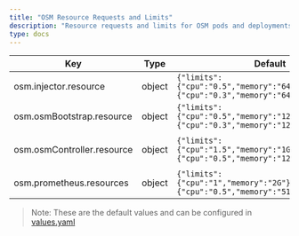 ```yaml
---
title: "OSM Resource Requests and Limits"
description: "Resource requests and limits for OSM pods and deployments"
type: docs
---
```


| Key | Type | Default | Description |
|-----|------|---------|-------------|
| osm.injector.resource | object | `{"limits":{"cpu":"0.5","memory":"64M"},"requests":{"cpu":"0.3","memory":"64M"}}` | Sidecar injector's container resource parameters |
| osm.osmBootstrap.resource | object | `{"limits":{"cpu":"0.5","memory":"128M"},"requests":{"cpu":"0.3","memory":"128M"}}` | OSM bootstrap's container resource parameters |
| osm.osmController.resource | object | `{"limits":{"cpu":"1.5","memory":"1G"},"requests":{"cpu":"0.5","memory":"128M"}}` | OSM controller's container resource parameters. See https://docs.openservicemesh.io/docs/guides/ha_scale/scale/ for more details. |
| osm.prometheus.resources | object | `{"limits":{"cpu":"1","memory":"2G"},"requests":{"cpu":"0.5","memory":"512M"}}` | Prometheus's container resource parameters |

> Note: These are the default values and can be configured in [values.yaml](https://github.com/openservicemesh/osm/blob/release-v0.11/charts/osm/values.yaml)